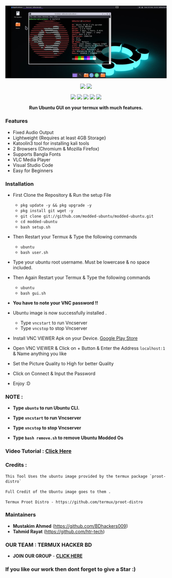 <p align="center">
<img src="./distro/image.jpg">
</p>
<p align="center">
<img src="https://img.shields.io/badge/MADE%20IN-BANGLADESH-green?colorA=%23ff0000&colorB=%23017e40&style=for-the-badge">
<img src="https://img.shields.io/badge/Version-1.0-blue?style=for-the-badge">
</p>
<p align="center">
<img src="https://img.shields.io/badge/Written%20In-Bash-darkgreen?style=flat-square">
<img src="https://img.shields.io/badge/Open%20Source-Yes-darkviolet?style=flat-square">
<img src="https://img.shields.io/github/stars/modded-ubuntu/modded-ubuntu?style=flat-square">
<img src="https://img.shields.io/github/issues/modded-ubuntu/modded-ubuntu?color=red&style=flat-square">
<img src="https://img.shields.io/github/forks/modded-ubuntu/modded-ubuntu?color=teal&style=flat-square">
</p>
<p align="center"><b>Run Ubuntu GUI on your termux with much features.</b></p>

### Features

- Fixed Audio Output
- Lightweight {Requires at least 4GB Storage}
- Katoolin3 tool for installing kali tools
- 2 Browsers (Chromium & Mozilla Firefox)
- Supports Bangla Fonts
- VLC Media Player
- Visual Studio Code
- Easy for Beginners

### Installation

- First Clone the Repository & Run the setup File

  - `pkg update -y && pkg upgrade -y`
  - `pkg install git wget -y`
  - `git clone git://github.com/modded-ubuntu/modded-ubuntu.git`
  - `cd modded-ubuntu`
  - `bash setup.sh`

- Then Restart your Termux & Type the following commands

  - `ubuntu`
  - `bash user.sh`

- Type your ubuntu root username. Must be lowercase & no space included.

- Then Again Restart your Termux & Type the following commands

  - `ubuntu`
  - `bash gui.sh`

- **You have to note your VNC password !!**

- Ubuntu image is now successfully installed .

  - Type `vncstart` to run Vncserver
  - Type `vncstop` to stop Vncserver

- Install VNC VIEWER Apk on your Device. [Google Play Store](https://play.google.com/store/apps/details?id=com.realvnc.viewer.android&hl=en)

- Open VNC VIEWER & Click on + Button & Enter the Address `localhost:1` & Name anything you like
- Set the Picture Quality to High for better Quality
- Click on Connect & Input the Password 
- Enjoy :D

### NOTE :

- **Type `ubuntu` to run Ubuntu CLI.**
- **Type `vncstart` to run Vncserver**
- **Type `vncstop` to stop Vncserver**

- **Type `bash remove.sh` to remove Ubuntu Modded Os**

### Video Tutorial : [Click Here](https://www.dailymotion.com/video/x7zg27v)

### Credits : 

```
This Tool Uses the ubuntu image provided by the termux package `proot-distro` 

Full Credit of the Ubuntu image goes to them .

Termux Proot Distro - https://github.com/termux/proot-distro
```

### Maintainers

- **Mustakim Ahmed** (https://github.com/BDhackers009)
- **Tahmid Rayat** (https://github.com/htr-tech)


### OUR TEAM : **TERMUX HACKER BD**
- **JOIN OUR GROUP** - [**CLICK HERE**](https://www.facebook.com/groups/2724034734541553)


### If you like our work then dont forget to give a Star :)

